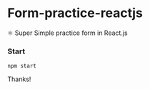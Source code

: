 # Form-practice-reactjs

⚛️ Super Simple practice form in React.js

### Start

```
npm start
```

Thanks!